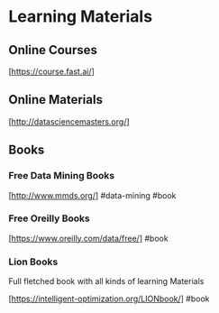 # Learning Materials

## Online Courses

[https://course.fast.ai/]

## Online Materials

[http://datasciencemasters.org/]

## Books

### Free Data Mining Books

[http://www.mmds.org/] #data-mining #book

### Free Oreilly Books

[https://www.oreilly.com/data/free/] #book

### Lion Books

Full fletched book with all kinds of learning Materials

[https://intelligent-optimization.org/LIONbook/] #book